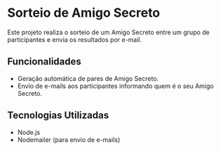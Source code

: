 # Sorteio de Amigo Secreto

Este projeto realiza o sorteio de um Amigo Secreto entre um grupo de participantes e envia os resultados por e-mail.

## Funcionalidades

- Geração automática de pares de Amigo Secreto.
- Envio de e-mails aos participantes informando quem é o seu Amigo Secreto.

## Tecnologias Utilizadas

- Node.js
- Nodemailer (para envio de e-mails)
